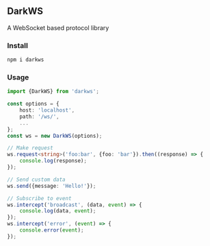 DarkWS
--------------------------------------------------

A WebSocket based protocol library

### Install
```sh
npm i darkws
```

### Usage
```ts
import {DarkWS} from 'darkws';

const options = {
    host: 'localhost',
    path: '/ws/',
    ...
};
const ws = new DarkWS(options);

// Make request
ws.request<string>('foo:bar', {foo: 'bar'}).then((response) => {
    console.log(response);
});

// Send custom data
ws.send({message: 'Hello!'});

// Subscribe to event
ws.intercept('broadcast', (data, event) => {
    console.log(data, event);
});
ws.intercept('error', (event) => {
    console.error(event);
});
```